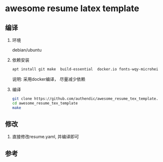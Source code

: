 # awesome resume latex template

## 编译

1. 环境

    debian/ubuntu

1. 依赖安装

    ```bash
    apt install git make  build-essential  docker.io fonts-wqy-microhei
    ```

    说明:
    采用docker编译， 尽量减少依赖

1. 编译

    ```bash
    git clone https://github.com/authendic/awesome_resume_tex_template.git
    cd awesome_resume_tex_template
    make
    ```

## 修改

1. 直接修改resume.yaml, 并编译即可


## 参考

